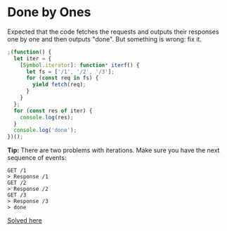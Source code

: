 # Done by Ones
Expected that the code fetches the requests and outputs their responses one by one and then outputs "done". But something is wrong: fix it.
```javascript
;(function() {
  let iter = {
    [Symbol.iterator]: function* iterf() {
      let fs = ['/1', '/2', '/3'];
      for (const req in fs) {
        yield fetch(req);
      }
    }
  };
  for (const res of iter) {
    console.log(res);
  }
  console.log('done');
})();
```

**Tip:** There are two problems with iterations. Make sure you have the next sequence of events:
```code
GET /1
> Response /1
GET /2
> Response /2
GET /3
> Response /3
> done
```

[Solved here](../solved/5.md/#done-by-ones)  